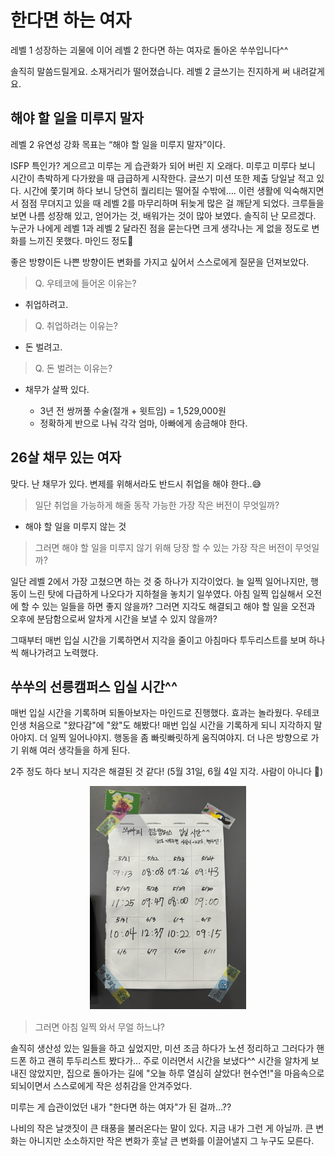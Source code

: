 # 한다면 하는 여자

레벨 1 성장하는 괴물에 이어 레벨 2 한다면 하는 여자로 돌아온 쑤쑤입니다^^

솔직히 말씀드릴게요. 소재거리가 떨어졌습니다. 레벨 2 글쓰기는 진지하게 써 내려갈게요.

## 해야 할 일을 미루지 말자

레벨 2 유연성 강화 목표는 “해야 할 일을 미루지 말자”이다.

ISFP 특인가? 게으르고 미루는 게 습관화가 되어 버린 지 오래다. 미루고 미루다 보니 시간이 촉박하게 다가왔을 때 급급하게 시작한다. 글쓰기 미션 또한 제출 당일날 적고 있다. 시간에 쫓기며 하다 보니 당연히 퀄리티는 떨어질 수밖에…. 이런 생활에 익숙해지면서 점점 무뎌지고 있을 때 레벨 2를 마무리하며 뒤늦게 많은 걸 깨닫게 되었다. 크루들을 보면 나름 성장해 있고, 얻어가는 것, 배워가는 것이 많아 보였다. 솔직히 난 모르겠다. 누군가 나에게 레벨 1과 레벨 2 달라진 점을 묻는다면 크게 생각나는 게 없을 정도로 변화를 느끼진 못했다. 마인드 정도🤨

좋은 방향이든 나쁜 방향이든 변화를 가지고 싶어서 스스로에게 질문을 던져보았다.

> Q. 우테코에 들어온 이유는?

- 취업하려고.

> Q. 취업하려는 이유는?

- 돈 벌려고.

> Q. 돈 벌려는 이유는?

- 채무가 살짝 있다.

  - 3년 전 쌍꺼풀 수술(절개 + 윗트임) = 1,529,000원
  - 정확하게 반으로 나눠 각각 엄마, 아빠에게 송금해야 한다.

## 26살 채무 있는 여자

맞다. 난 채무가 있다. 변제를 위해서라도 반드시 취업을 해야 한다..😅

> 일단 취업을 가능하게 해줄 동작 가능한 가장 작은 버전이 무엇일까?

- 해야 할 일을 미루지 않는 것

> 그러면 해야 할 일을 미루지 않기 위해 당장 할 수 있는 가장 작은 버전이 무엇일까?

일단 레벨 2에서 가장 고쳤으면 하는 것 중 하나가 지각이었다. 늘 일찍 일어나지만, 행동이 느린 탓에 다급하게 나오다가 지하철을 놓치기 일쑤였다. 아침 일찍 입실해서 오전에 할 수 있는 일들을 하면 좋지 않을까? 그러면 지각도 해결되고 해야 할 일을 오전과 오후에 분담함으로써 알차게 시간을 보낼 수 있지 않을까?

그때부터 매번 입실 시간을 기록하면서 지각을 줄이고 아침마다 투두리스트를 보며 하나씩 해나가려고 노력했다.

## 쑤쑤의 선릉캠퍼스 입실 시간^^

매번 입실 시간을 기록하며 되돌아보자는 마인드로 진행했다. 효과는 놀라웠다. 우테코 인생 처음으로 "왔다감"에 "왔"도 해봤다! 매번 입실 시간을 기록하게 되니 지각하지 말아야지. 더 일찍 일어나야지. 행동을 좀 빠릿빠릿하게 움직여야지. 더 나은 방향으로 가기 위해 여러 생각들을 하게 된다.

2주 정도 하다 보니 지각은 해결된 것 같다! (5월 31일, 6월 4일 지각. 사람이 아니다 💢)

<p align='center' style="margin-bottom:15px">
  <img src="./image/쑤쑤_입실시간.png" width="250px">
</p>

> 그러면 아침 일찍 와서 무얼 하느냐?

솔직히 생산성 있는 일들을 하고 싶었지만, 미션 조금 하다가 노션 정리하고 그러다가 핸드폰 하고 괜히 투두리스트 봤다가... 주로 이러면서 시간을 보냈다^^ 시간을 알차게 보내진 않았지만, 집으로 돌아가는 길에 "오늘 하루 열심히 살았다! 현수연!"을 마음속으로 되뇌이면서 스스로에게 작은 성취감을 안겨주었다.

미루는 게 습관이었던 내가 "한다면 하는 여자"가 된 걸까...??

나비의 작은 날갯짓이 큰 태풍을 불러온다는 말이 있다. 지금 내가 그런 게 아닐까. 큰 변화는 아니지만 소소하지만 작은 변화가 훗날 큰 변화를 이끌어낼지 그 누구도 모른다.
